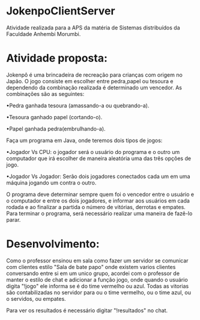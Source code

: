 # JokenpoClientServer

Atividade realizada para a APS da matéria de Sistemas distribuídos da Faculdade Anhembi Morumbi.

# Atividade proposta:
Jokenpô é uma brincadeira de recreação para crianças com origem no Japão. O jogo consiste em escolher entre pedra,papel ou tesoura e dependendo da combinação realizada é determinado um vencedor. As combinações são as seguintes:

•Pedra ganhada tesoura (amassando-a ou quebrando-a).

•Tesoura ganhado papel (cortando-o).

•Papel ganhada pedra(embrulhando-a).


Faça um programa em Java, onde teremos dois tipos de jogos:

•Jogador Vs CPU: o jogador será o usuário do programa e o outro um computador que irá escolher de maneira aleatória uma das três opções de jogo. 

•Jogador Vs Jogador: Serão dois jogadores conectados cada um em uma máquina jogando um contra o outro. 


O programa deve determinar sempre quem foi o vencedor entre o usuário e o computador e entre os dois jogadores, e informar aos usuários em cada rodada e ao finalizar a partida o número de vitórias, derrotas e empates. Para terminar o programa, será necessário realizar uma maneira de fazê-lo parar.

# Desenvolvimento:
Como o professor ensinou em sala como fazer um servidor se comunicar com clientes estilo "Sala de bate papo" onde existem varios clientes conversando entre si em um unico grupo, acordei com o professor de manter o estilo de chat e adicionar a função jogo, onde quando o usuário digita "!jogo" ele informa se é do time vermelho ou azul. Todas as vitorias são contabilizadas no servidor para ou o time vermelho, ou o time azul, ou o servidos, ou empates.

Para ver os resultados é necessário digitar "!resultados" no chat.
